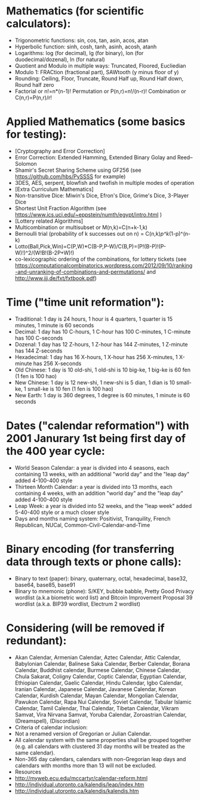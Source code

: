 # Mathematics (for scientific calculators):
* Trigonometric functions: sin, cos, tan, asin, acos, atan
* Hyperbolic function: sinh, cosh, tanh, asinh, acosh, atanh
* Logarithms: log (for decimal), lg (for binary), lon (for duodecimal/dozenal), ln (for natural)
* Quotient and Modulo in multiple ways: Truncated, Floored, Eucliedian
* Modulo 1: FRACtion (fractional part), SAWtooth (y minus floor of y)
* Rounding: Ceiling, Floor, Truncate, Round Half up, Round Half down, Round half zero
* Factorial or n!=n*(n-1)! Permutation or P(n,r)=n!/(n-r)! Combination or C(n,r)=P(n,r)/r!

# Applied Mathematics (some basics for testing):
* [Cryptography and Error Correction]
* Error Correction: Extended Hamming, Extended Binary Golay and Reed–Solomon
* Shamir's Secret Sharing Scheme using GF256 (see https://github.com/hbs/PySSSS for example)
* 3DES, AES, serpent, blowfish and twofish in multiple modes of operation
* [Extra Curriculum Mathematics]
* Non-transitive Dice: Miwin's Dice, Efron's Dice, Grime's Dice, 3-Player Dice
* Shortest Unit Fraction Algorithm (see https://www.ics.uci.edu/~eppstein/numth/egypt/intro.html )
* [Lottery related Algorithms]
* Multicombination or multisubset or M(n,k)=C(n+k-1,k)
* Bernoulli trial (probability of k successes out on n) = C(n,k)*p^k*(1-p)^(n-k)
* Lotto(Ball,Pick,Win)=C(P,W)*C(B-P,P-W)/C(B,P)=(P!(B-P)!(P-W)!)^2/(W!B!(B-2P+W)!)
* co-lexicographic ordering of the combinations, for lottery tickets (see https://computationalcombinatorics.wordpress.com/2012/09/10/ranking-and-unranking-of-combinations-and-permutations/ and http://www.jjj.de/fxt/fxtbook.pdf)

# Time ("time unit reformation"):
* Traditional: 1 day is 24 hours, 1 hour is 4 quarters, 1 quarter is 15 minutes, 1 minute is 60 seconds
* Decimal: 1 day has 10 C-hours, 1 C-hour has 100 C-minutes, 1 C-minute has 100 C-seconds
* Dozenal: 1 day has 12 Z-hours, 1 Z-hour has 144 Z-minutes, 1 Z-minute has 144 Z-seconds
* Hexadecimal: 1 day has 16 X-hours, 1 X-hour has 256 X-minutes, 1 X-minute has 256 X-seconds
* Old Chinese: 1 day is 10 old-shi, 1 old-shi is 10 big-ke, 1 big-ke is 60 fen (1 fen is 100 hao) 
* New Chinese: 1 day is 12 new-shi, 1 new-shi is 5 dian, 1 dian is 10 small-ke, 1 small-ke is 10 fen (1 fen is 100 hao)
* New Earth: 1 day is 360 degrees, 1 degree is 60 minutes, 1 minute is 60 seconds

# Dates ("calendar reformation") with 2001 Janurary 1st being first day of the 400 year cycle:
* World Season Calendar: a year is divided into 4 seasons, each containing 13 weeks, with an additional "world day" and the "leap day" added 4-100-400 style
* Thirteen Month Calendar: a year is divided into 13 months, each containing 4 weeks, with an addition "world day" and the "leap day" added 4-100-400 style
* Leap Week: a year is divided into 52 weeks, and the "leap week" added 5-40-400 style or a much closer style
* Days and months naming system: Positivist, Tranquility, French Republican, NUCal, Common-Civil-Calendar-and-Time

# Binary encoding (for transferring data through texts or phone calls):
* Binary to text (paper): binary, quaternary, octal, hexadecimal, base32, base64, base85, base91
* Binary to mnemonic (phone): S/KEY, bubble babble, Pretty Good Privacy wordlist (a.k.a biometric word list) and Bitcoin Improvement Proposal 39 wordlist (a.k.a. BIP39 wordlist, Electrum 2 wordlist)

# Considering (will be removed if redundant):
* Akan Calendar, Armenian Calendar, Aztec Calendar, Attic Calendar, Babylonian Calendar, Balinese Saka Calendar, Berber Calendar, Borana Calendar, Buddhist calendar, Burmese Calendar, Chinese Calendar, Chula Sakarat, Coligny Calendar, Coptic Calendar, Egyptian Calendar, Ethiopian Calendar, Gaelic Calendar, Hindu Calendar, Igbo Calendar, Iranian Calendar, Japanese Calendar, Javanese Calendar, Korean Calendar, Kurdish Calendar, Mayan Calendar, Mongolian Calendar, Pawukon Calendar, Rapa Nui Calendar, Soviet Calendar, Tabular Islamic Calendar, Tamil Calendar, Thai Calendar, Tibetan Calendar, Vikram Samvat, Vira Nirvana Samvat, Yoruba Calendar, Zoroastrian Calendar, (Dreamspell), (Discordian)
* Criteria of calendar inclusion:
* Not a renamed version of Gregorian or Julian Calendar.
* All calendar system with the same properties shall be grouped together (e.g. all calendars with clustered 31 day months will be treated as the same calendar).
* Non-365 day calendars, calendars with non-Gregorian leap days and calendars with months more than 13 will not be excluded.
* Resources
* http://myweb.ecu.edu/mccartyr/calendar-reform.html
* http://individual.utoronto.ca/kalendis/leap/index.htm
* http://individual.utoronto.ca/kalendis/kalendis.htm